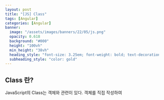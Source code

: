 ```yaml
---
layout: post
title: "[JS] Class"
tags: [Angular]
categories: [Angular]
banner:
  image: "/assets/images/banners/22/05/js.png"
  opacity: 0.618
  background: "#000"
  height: "100vh"
  min_height: "38vh"
  heading_style: "font-size: 3.25em; font-weight: bold; text-decoration: underline"
  subheading_style: "color: gold"
---
```


## Class 란?

JavaScript의 Class는 객체와 관련이 있다.
객체를 직접 작성하여